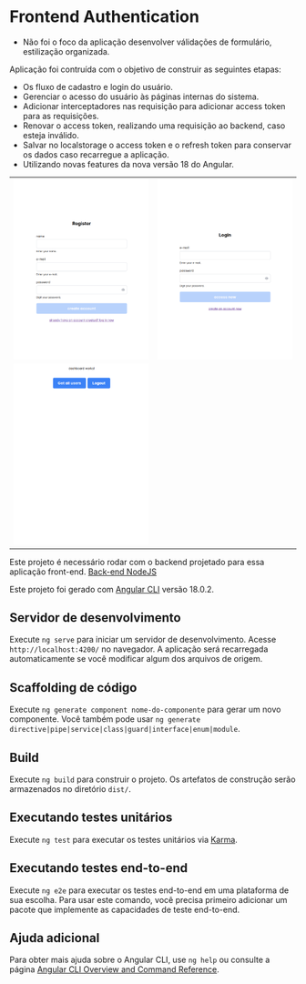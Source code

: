 # Frontend Authentication

- Não foi o foco da aplicação desenvolver válidações de formulário, estilização organizada.

Aplicação foi contruída com o objetivo de construir as seguintes etapas:

- Os fluxo de cadastro e login do usuário.
- Gerenciar o acesso do usuário às páginas internas do sistema.
- Adicionar interceptadores nas requisição para adicionar access token para as requisições.
- Renovar o access token, realizando uma requisição ao backend, caso esteja inválido.
- Salvar no localstorage o access token e o refresh token para conservar os dados caso recarregue a aplicação.
- Utilizando novas features da nova versão 18 do Angular.

|                                                                              |                                                         |
| ---------------------------------------------------------------------------- | ------------------------------------------------------- |
| ![Página de registro do usuário](/src/assets/image.png)                      | ![Página de acesso do usuário](/src/assets/image-1.png) |
| ![Página interna quando o usuário acessa o sistema](/src/assets/image-2.png) |                                                         |

Este projeto é necessário rodar com o backend projetado para essa aplicação front-end. [Back-end NodeJS](https://github.com/BernardoSemiOficial/backend-nodejs-access-token-authentication)

Este projeto foi gerado com [Angular CLI](https://github.com/angular/angular-cli) versão 18.0.2.

## Servidor de desenvolvimento

Execute `ng serve` para iniciar um servidor de desenvolvimento. Acesse `http://localhost:4200/` no navegador. A aplicação será recarregada automaticamente se você modificar algum dos arquivos de origem.

## Scaffolding de código

Execute `ng generate component nome-do-componente` para gerar um novo componente. Você também pode usar `ng generate directive|pipe|service|class|guard|interface|enum|module`.

## Build

Execute `ng build` para construir o projeto. Os artefatos de construção serão armazenados no diretório `dist/`.

## Executando testes unitários

Execute `ng test` para executar os testes unitários via [Karma](https://karma-runner.github.io).

## Executando testes end-to-end

Execute `ng e2e` para executar os testes end-to-end em uma plataforma de sua escolha. Para usar este comando, você precisa primeiro adicionar um pacote que implemente as capacidades de teste end-to-end.

## Ajuda adicional

Para obter mais ajuda sobre o Angular CLI, use `ng help` ou consulte a página [Angular CLI Overview and Command Reference](https://angular.dev/tools/cli).
